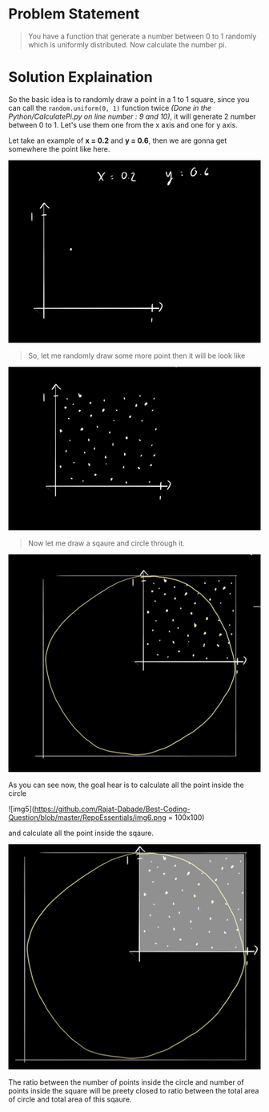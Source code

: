 # Problem Statement
>You have a function that generate a number between 0 to 1 randomly which is uniformly distributed. Now calculate the number pi.

# Solution Explaination

So the basic idea is to randomly draw a point in a 1 to 1 square, since you can call the ```random.uniform(0, 1)``` function twice *(Done in the Python/CalculatePi.py on line number : 9 and 10)*, it will generate 2 number between 0 to 1. Let's use them one from the x axis and one for y axis. 

Let take an example of **x = 0.2** and **y = 0.6**, then we are gonna get somewhere the point like here.

![imge1](./RepoEssentials/img1.png)


>So, let me randomly draw some more point then it will be look like

![imge2](https://github.com/Rajat-Dabade/Best-Coding-Question/blob/master/RepoEssentials/img2.png)

>Now let me draw a sqaure and circle through it.

![imge3](https://github.com/Rajat-Dabade/Best-Coding-Question/blob/master/RepoEssentials/img4.png)

As you can see now, the goal hear is to calculate all the point inside the circle

![img5](https://github.com/Rajat-Dabade/Best-Coding-Question/blob/master/RepoEssentials/img6.png = 100x100)

and calculate all the point inside the sqaure.

![img6](https://github.com/Rajat-Dabade/Best-Coding-Question/blob/master/RepoEssentials/img7.png)

The ratio between the number of points inside the circle and number of points inside the square will be preety closed to ratio between the total area of circle and total area of this sqaure.